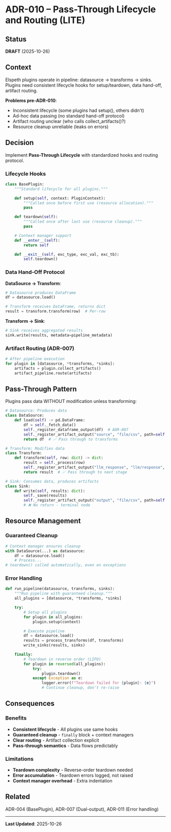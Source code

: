 # ADR-010 – Pass-Through Lifecycle and Routing (LITE)

## Status

**DRAFT** (2025-10-26)

## Context

Elspeth plugins operate in pipeline: datasource → transforms → sinks. Plugins need consistent lifecycle hooks for setup/teardown, data hand-off, artifact routing.

**Problems pre-ADR-010**:
- Inconsistent lifecycle (some plugins had setup(), others didn't)
- Ad-hoc data passing (no standard hand-off protocol)
- Artifact routing unclear (who calls collect_artifacts()?)
- Resource cleanup unreliable (leaks on errors)

## Decision

Implement **Pass-Through Lifecycle** with standardized hooks and routing protocol.

### Lifecycle Hooks

```python
class BasePlugin:
    """Standard lifecycle for all plugins."""

    def setup(self, context: PluginContext):
        """Called once before first use (resource allocation)."""
        pass

    def teardown(self):
        """Called once after last use (resource cleanup)."""
        pass

    # Context manager support
    def __enter__(self):
        return self

    def __exit__(self, exc_type, exc_val, exc_tb):
        self.teardown()
```

### Data Hand-Off Protocol

**DataSource → Transform**:
```python
# Datasource produces DataFrame
df = datasource.load()

# Transform receives DataFrame, returns dict
result = transform.transform(row)  # Per-row
```

**Transform → Sink**:
```python
# Sink receives aggregated results
sink.write(results, metadata=pipeline_metadata)
```

### Artifact Routing (ADR-007)

```python
# After pipeline execution
for plugin in [datasource, *transforms, *sinks]:
    artifacts = plugin.collect_artifacts()
    artifact_pipeline.route(artifacts)
```

## Pass-Through Pattern

Plugins pass data WITHOUT modification unless transforming:

```python
# Datasource: Produces data
class DataSource:
    def load(self) -> pd.DataFrame:
        df = self._fetch_data()
        self._register_dataframe_output(df)  # ADR-007
        self._register_artifact_output("source", "file/csv", path=self.path)
        return df  # ✅ Pass through to transforms

# Transform: Modifies data
class Transform:
    def transform(self, row: dict) -> dict:
        result = self._process(row)
        self._register_artifact_output("llm_response", "llm/response", payload=result)
        return result  # ✅ Pass through to next stage

# Sink: Consumes data, produces artifacts
class Sink:
    def write(self, results: dict):
        self._save(results)
        self._register_artifact_output("output", "file/csv", path=self.output_path)
        # ❌ No return - terminal node
```

## Resource Management

### Guaranteed Cleanup

```python
# Context manager ensures cleanup
with DataSource(...) as datasource:
    df = datasource.load()
    # Process...
# teardown() called automatically, even on exceptions
```

### Error Handling

```python
def run_pipeline(datasource, transforms, sinks):
    """Run pipeline with guaranteed cleanup."""
    all_plugins = [datasource, *transforms, *sinks]

    try:
        # Setup all plugins
        for plugin in all_plugins:
            plugin.setup(context)

        # Execute pipeline
        df = datasource.load()
        results = process_transforms(df, transforms)
        write_sinks(results, sinks)

    finally:
        # Teardown in reverse order (LIFO)
        for plugin in reversed(all_plugins):
            try:
                plugin.teardown()
            except Exception as e:
                logger.error(f"Teardown failed for {plugin}: {e}")
                # Continue cleanup, don't re-raise
```

## Consequences

### Benefits
- **Consistent lifecycle** - All plugins use same hooks
- **Guaranteed cleanup** - `finally` block + context managers
- **Clear routing** - Artifact collection explicit
- **Pass-through semantics** - Data flows predictably

### Limitations
- **Teardown complexity** - Reverse-order teardown needed
- **Error accumulation** - Teardown errors logged, not raised
- **Context manager overhead** - Extra indentation

## Related

ADR-004 (BasePlugin), ADR-007 (Dual-output), ADR-011 (Error handling)

---
**Last Updated**: 2025-10-26
